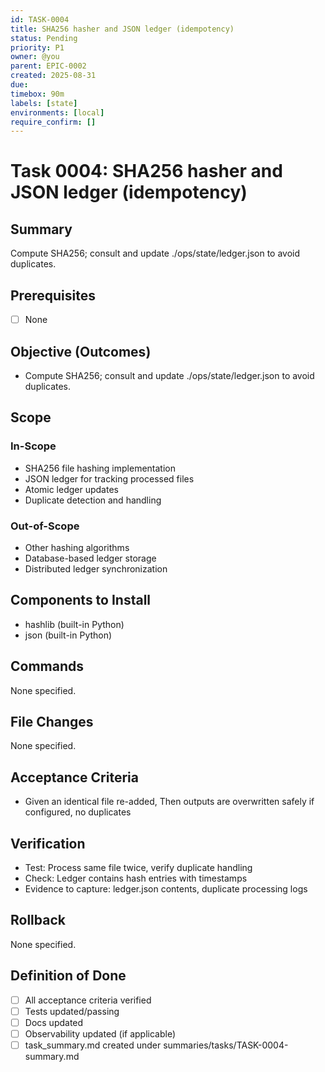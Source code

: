 ```yaml
---
id: TASK-0004
title: SHA256 hasher and JSON ledger (idempotency)
status: Pending
priority: P1
owner: @you
parent: EPIC-0002
created: 2025-08-31
due: 
timebox: 90m
labels: [state]
environments: [local]
require_confirm: []
---
```


# Task 0004: SHA256 hasher and JSON ledger (idempotency)

## Summary

Compute SHA256; consult and update ./ops/state/ledger.json to avoid duplicates.

## Prerequisites

- [ ] None

## Objective (Outcomes)

- Compute SHA256; consult and update ./ops/state/ledger.json to avoid duplicates.

## Scope

### In-Scope

- SHA256 file hashing implementation
- JSON ledger for tracking processed files
- Atomic ledger updates
- Duplicate detection and handling

### Out-of-Scope

- Other hashing algorithms
- Database-based ledger storage
- Distributed ledger synchronization

## Components to Install

- hashlib (built-in Python)
- json (built-in Python)

## Commands

None specified.

## File Changes

None specified.

## Acceptance Criteria

- Given an identical file re-added, Then outputs are overwritten safely if configured, no duplicates

## Verification

- Test: Process same file twice, verify duplicate handling
- Check: Ledger contains hash entries with timestamps
- Evidence to capture: ledger.json contents, duplicate processing logs

## Rollback

None specified.

## Definition of Done

- [ ] All acceptance criteria verified
- [ ] Tests updated/passing
- [ ] Docs updated
- [ ] Observability updated (if applicable)
- [ ] task_summary.md created under summaries/tasks/TASK-0004-summary.md
